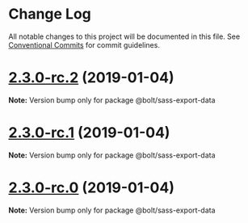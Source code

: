 # Change Log

All notable changes to this project will be documented in this file.
See [Conventional Commits](https://conventionalcommits.org) for commit guidelines.

# [2.3.0-rc.2](https://github.com/basaltinc/theme-tools/tree/master/packages/sass-export-data/compare/v2.3.0-rc.1...v2.3.0-rc.2) (2019-01-04)

**Note:** Version bump only for package @bolt/sass-export-data





# [2.3.0-rc.1](https://github.com/basaltinc/theme-tools/tree/master/packages/sass-export-data/compare/vv2.3.0-rc.0...v2.3.0-rc.1) (2019-01-04)

**Note:** Version bump only for package @bolt/sass-export-data





# [2.3.0-rc.0](https://github.com/basaltinc/theme-tools/tree/master/packages/sass-export-data/compare/v2.2.1...v2.3.0-rc.0) (2019-01-04)

**Note:** Version bump only for package @bolt/sass-export-data
